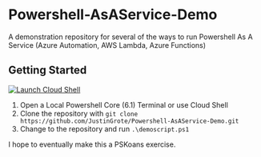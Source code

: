 # Powershell-AsAService-Demo
A demonstration repository for several of the ways to run Powershell As A Service (Azure Automation, AWS Lambda, Azure Functions)

## Getting Started
[![Launch Cloud Shell](https://shell.azure.com/images/launchcloudshell.png "Launch Cloud Shell")](https://shell.azure.com/powershell)
1. Open a Local Powershell Core (6.1) Terminal or use Cloud Shell
3. Clone the repository with `git clone https://github.com/JustinGrote/Powershell-AsAService-Demo.git`
4. Change to the repository and run `.\demoscript.ps1`

I hope to eventually make this a PSKoans exercise.